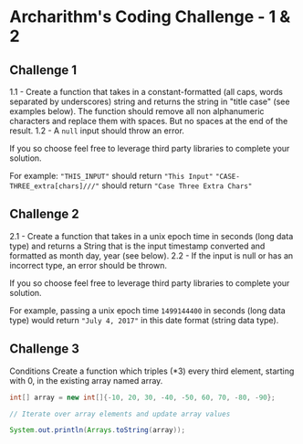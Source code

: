 # Archarithm's Coding Challenge - 1 & 2

## Challenge 1
1.1 - Create a function that takes in a constant-formatted (all caps, 
words separated by underscores) string and returns the string 
in "title case" (see examples below). The function should remove all non alphanumeric
characters and replace them with spaces. But no spaces at the end
of the result. 
1.2 - A `null` input should throw an error.

If you so choose feel free to leverage third party libraries to complete your solution.

For example:
`"THIS_INPUT"` should return `"This Input"`
`"CASE-THREE_extra[chars]///"` should return `"Case Three Extra Chars"`


## Challenge 2
2.1 - Create a function that takes in a unix epoch time in seconds (long data type) and returns a String 
that is the input timestamp converted and formatted as month day, year (see below). 
2.2 - If the input is null or has an incorrect type, an error should be
thrown.

If you so choose feel free to leverage third party libraries to complete your solution.

For example, passing a unix epoch time `1499144400` in seconds (long data type)
would return `"July 4, 2017"` in this date format (string data type).

## Challenge 3

Conditions
Create a function which triples (*3) every third element, starting with 0, in the existing array named array.
  ```java
  int[] array = new int[]{-10, 20, 30, -40, -50, 60, 70, -80, -90};

  // Iterate over array elements and update array values

  System.out.println(Arrays.toString(array));
  ```


 
